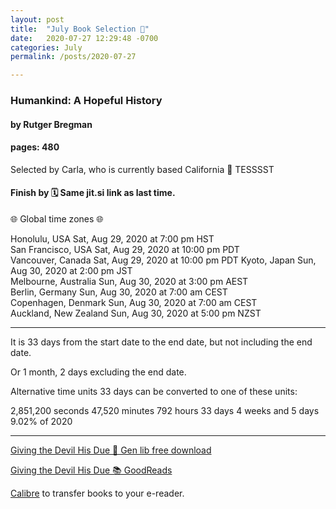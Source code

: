 ```yaml
---
layout: post
title:  "July Book Selection 🌮"
date:   2020-07-27 12:29:48 -0700
categories: July
permalink: /posts/2020-07-27

---
```


### Humankind: A Hopeful History
#### by Rutger Bregman
#### pages: 480

Selected by Carla, who is currently based California 🌮
TESSSST



#### Finish by 🗓️ Same jit.si link as last time. 

🌐 Global time zones 🌐

Honolulu, USA            Sat, Aug 29, 2020 at 7:00 pm HST     
San Francisco, USA       Sat, Aug 29, 2020 at 10:00 pm PDT    
Vancouver, Canada        Sat, Aug 29, 2020 at 10:00 pm PDT 
Kyoto, Japan             Sun, Aug 30, 2020 at 2:00 pm JST     
Melbourne, Australia     Sun, Aug 30, 2020 at 3:00 pm AEST    
Berlin, Germany          Sun, Aug 30, 2020 at 7:00 am CEST    
Copenhagen, Denmark      Sun, Aug 30, 2020 at 7:00 am CEST    
Auckland, New Zealand    Sun, Aug 30, 2020 at 5:00 pm NZST    
  
---

It is 33 days from the start date to the end date, but not including the end date.

Or 1 month, 2 days excluding the end date.

Alternative time units
33 days can be converted to one of these units:

2,851,200 seconds
47,520 minutes
792 hours
33 days
4 weeks and 5 days
9.02% of 2020


---

[Giving the Devil His Due 🔗 Gen lib free download](http://gen.lib.rus.ec/book/index.php?md5=C60B019885FB5CA5564DEB1D7013A617)

[Giving the Devil His Due 📚 GoodReads](https://www.goodreads.com/book/show/52879286-humankind)

[Calibre](https://calibre-ebook.com/) to transfer books to your e-reader.


